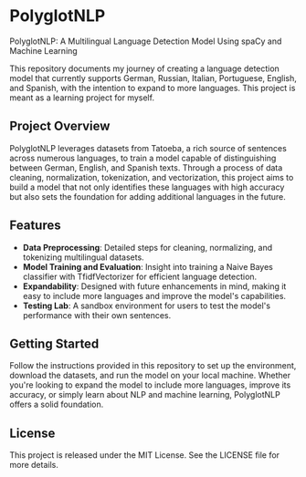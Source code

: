 # PolyglotNLP
PolyglotNLP: A Multilingual Language Detection Model Using spaCy and Machine Learning

This repository documents my journey of creating a language detection model that currently supports German, Russian, Italian, Portuguese, English, and Spanish, with the intention to expand to more languages. This project is meant as a learning project for myself.

## Project Overview

PolyglotNLP leverages datasets from Tatoeba, a rich source of sentences across numerous languages, to train a model capable of distinguishing between German, English, and Spanish texts. Through a process of data cleaning, normalization, tokenization, and vectorization, this project aims to build a model that not only identifies these languages with high accuracy but also sets the foundation for adding additional languages in the future.

## Features

- **Data Preprocessing**: Detailed steps for cleaning, normalizing, and tokenizing multilingual datasets.
- **Model Training and Evaluation**: Insight into training a Naive Bayes classifier with TfidfVectorizer for efficient language detection.
- **Expandability**: Designed with future enhancements in mind, making it easy to include more languages and improve the model's capabilities.
- **Testing Lab**: A sandbox environment for users to test the model's performance with their own sentences.

## Getting Started

Follow the instructions provided in this repository to set up the environment, download the datasets, and run the model on your local machine. Whether you're looking to expand the model to include more languages, improve its accuracy, or simply learn about NLP and machine learning, PolyglotNLP offers a solid foundation.

## License

This project is released under the MIT License. See the LICENSE file for more details.
